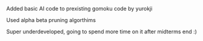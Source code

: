 Added basic AI code to prexisting gomoku code by yurokji

Used alpha beta pruning algorthims 

Super underdeveloped, going to spend more time on it after midterms end :)
